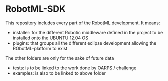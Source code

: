 RobotML-SDK
===========

This repository includes every part of the RobotML development. It means:

  - installer: for the different Robotic middleware defined in the project to be installed onto the UBUNTU 12.04 OS
  - plugins: that groups all the different eclipse development allowing the RObotML-platform to exist

The other folders are only for the sake of future data

  - tests: is to be linked to the work done by OARPS / challenge
  - examples: is also to be linked to above folder